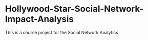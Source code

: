 # Hollywood-Star-Social-Network-Impact-Analysis
This is a course project for the Social Network Analytics 

